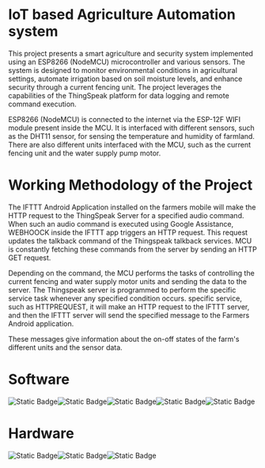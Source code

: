 # IoT based Agriculture Automation system

This project presents a smart agriculture and security system implemented using an ESP8266 (NodeMCU) microcontroller and various sensors. The system is designed to monitor environmental conditions in agricultural settings, automate irrigation based on soil moisture levels, and enhance security through a current fencing unit. The project leverages the capabilities of the ThingSpeak platform for data logging and remote command execution.

ESP8266 (NodeMCU) is connected to the internet via the ESP-12F WIFI module present inside the MCU. It is interfaced with different sensors, such as the DHT11 sensor, for sensing the temperature and humidity of farmland. There are also different units interfaced with the MCU, such as the current fencing unit and the water supply pump motor.

# Working Methodology of the Project

The IFTTT Android Application installed on the farmers mobile will make the HTTP request to the ThingSpeak Server for a specified audio command. When such an audio command is executed using Google Assistance, WEBHOOCK inside the IFTTT app triggers an HTTP request. This request updates the talkback command of the Thingspeak talkback services. MCU is constantly fetching these commands from the server by sending an HTTP GET request.

Depending on the command, the MCU performs the tasks of controlling the current fencing and water supply motor units and sending the data to the server. The Thingspeak server is programmed to perform the specific service task whenever any specified condition occurs. specific service, such as HTTPREQUEST, it will make an HTTP request to the IFTTT server, and then the IFTTT server will send the specified message to the Farmers Android application.

These messages give information about the on-off states of the farm's different units and the sensor data.



# Software
![Static Badge](https://img.shields.io/badge/ThingSpeak-green)![Static Badge](https://img.shields.io/badge/IFTTT-violet)![Static Badge](https://img.shields.io/badge/Google_Assistance-red)![Static Badge](https://img.shields.io/badge/Arduino_IDE-blue)![Static Badge](https://img.shields.io/badge/Postman-orange)



# Hardware
  
  ![Static Badge](https://img.shields.io/badge/ESP8266-blue)![Static Badge](https://img.shields.io/badge/DHT11-red)![Static Badge](https://img.shields.io/badge/Current_Fencing_Unit-yellow)



